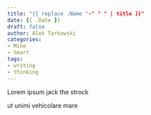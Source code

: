 ```yaml
---
title: "{{ replace .Name "-" " " | title }}"
date: {{ .Date }}
draft: false
author: Alek Tarkowski
categories:
- Mine
- Smart
tags:
- writing
- thinking
---
```


Lorem ipsum jack the strock

<!--more-->

ut unimi vehicolare mare


